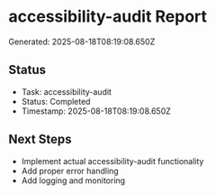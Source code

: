 # accessibility-audit Report

Generated: 2025-08-18T08:19:08.650Z

## Status
- Task: accessibility-audit
- Status: Completed
- Timestamp: 2025-08-18T08:19:08.650Z

## Next Steps
- Implement actual accessibility-audit functionality
- Add proper error handling
- Add logging and monitoring
